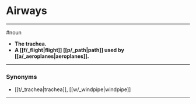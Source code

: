 # Airways
---
#noun
- **The trachea.**
- **A [[f/_flight|flight]] [[p/_path|path]] used by [[a/_aeroplanes|aeroplanes]].**
---
### Synonyms
- [[t/_trachea|trachea]], [[w/_windpipe|windpipe]]
---

